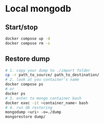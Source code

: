# Local mongodb

## Start/stop

```sh
docker compose up -d
docker compose rm -s
```

## Restore dump

```sh
# 1. copy your dump to ./import folder
cp -r path_to_source/ path_to_destination/
# 2. look at you container's name
docker compose ps 
# or 
docker ps
# 3. enter to mongo container bash 
docker exec -it <container_name> bash
# 4. run db restoring
mongodump <uri> -o=./dump
mongorestore dump/
```
